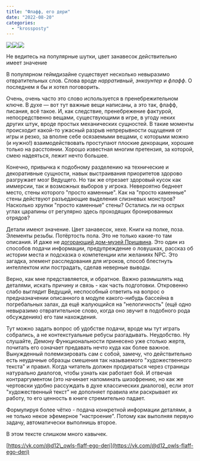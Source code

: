 ```yaml
---
title: "Флафф, его дери"
date: "2022-08-20"
categories: 
  - "krossposty"
---
```


![](https://cyborgsandmages.com/wp-content/uploads/2022/08/082022_2315_1.png)![](https://cyborgsandmages.com/wp-content/uploads/2022/08/082022_2315_2.png)![](https://cyborgsandmages.com/wp-content/uploads/2022/08/082022_2315_3.png)

Не ведитесь на популярные шутки, цвет занавесок действительно имеет значение

В популярном геймдизайне существует несколько невыразимо отвратительных слов. Слова вроде _нарративный_, _энкаунтер_ и _флафф_. О последнем я бы и хотел поговорить.

Очень, очень часто это слово используется в пренебрежительном ключе. В духе — вот тут важные вещи написаны, а это так, флафф, писания, всё такое. И, как следствие, пренебрежение фактурой, непосредственно вещами, существующими в игре, в угоду неких других штук, вроде простых механических сущностей. В такие моменты происходит какой-то ужасный разрыв непрерывности ощущения от игры и резко, за вполне себе осязаемыми вещами, с которыми можно (и нужно!) взаимодействовать проступают плоские декорации, хорошие только на расстоянии. Хорошо известная многим претензия, за которой, смею надеяться, лежит нечто большее.

Конечно, привычка к подобному разделению на технические и декоративные сущности, навык выстраивания приоритетов здорово разгружает мозг Ведущего. Но так же отрезает здоровый кусок как иммерсии, так и возможных выборов у игрока. Невероятно беднеет место, стены которого "просто каменные". Как на "просто каменные" стены действуют разъедающие выделения слизневых монстров? Насколько хрупки "просто каменные" стены? Остались ли на острых углах царапины от регулярно здесь проходящих бронированных отрядов?

Детали имеют значение. Цвет занавесок, хехе. Книги на полке, поза. Элементы резьбы. Потёртость пола. Это не только какие-то там описания. И даже не [догорающий дом-музей Пришвина](https://vk.com/video246399748_456239490). Это один из способов подачи информации, предупреждение о ловушках, рассказ об истории места и подсказка о компетенции или желаниях NPC. Это загадка, элемент расследования для игроков, способ блестнуть интеллектом или пострадать, сделав неверные выводы.

Верно, как мне представляется, и обратное. Важно размышлять над деталями, искать причину и связь - как часть подготовки. Откровенно слабо выглядит Ведущий, неспособный ответить на вопрос о предназначении описанного в модуле какого-нибудь бассейна в погребальных залах, да ещё жалующийся на "нелогичность" (ещё одно невыразимо отвратительное слово, когда оно звучит в подобного рода обсуждениях) его там нахождения.

Тут можно задать вопрос об удобстве подачи, вроде мы тут играть собрались, а не контекстуальные ребусы разгадывать. Неудобство. Ну слушайте, Демону Функциональности принесено уже столько жертв, почитать его означает предавать нечто куда как более важное. Вынужденный полемизировать сам с собой, замечу, что действительно есть неудачные образцы смешения так называемого "художественного текста" и правил. Когда читатель должен продираться через страницы натурально диалогов, чтобы узнать как работает бой. И отвечая контраргументом (это начинает напоминать шизофрению, но как же чертовски удобно рассуждать в духе классических диалогов), если этот "художественный текст" не дополняет правила или раскрывает их работу, то его ценность в книге стремительно падает.

Формулируя более чётко - подача конкретной информации деталями, а не только некое эфемерное "настроение". Потому как выполняя первую задачу, автоматически выполнишь второе.

В этом тексте слишком много кавычек.

[https://vk.com/@d12\_owls-flaff-ego-deri](https://vk.com/@d12_owls-flaff-ego-deri)
